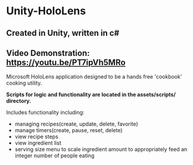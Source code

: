 # Unity-HoloLens
## Created in Unity, written in c#
## Video Demonstration: https://youtu.be/PT7ipVh5MRo
Microsoft HoloLens application designed to be a hands free 'cookbook' cooking utility.

**Scripts for logic and functionality are located in the assets/scripts/ directory.**

Includes functionality including: 
 - managing recipes(create, update, delete, favorite)
 - manage timers(create, pause, reset, delete)
 - view recipe steps
 - view ingredient list
 - serving size menu to scale ingredient amount to appropriately feed an integer number of people eating


